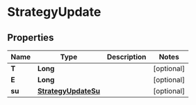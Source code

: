 

# StrategyUpdate


## Properties

| Name | Type | Description | Notes |
|------------ | ------------- | ------------- | -------------|
|**T** | **Long** |  |  [optional] |
|**E** | **Long** |  |  [optional] |
|**su** | [**StrategyUpdateSu**](StrategyUpdateSu.md) |  |  [optional] |



